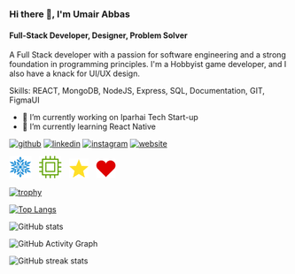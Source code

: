 ### Hi there 👋, I'm Umair Abbas
#### Full-Stack Developer, Designer, Problem Solver
A Full Stack developer with a passion for software engineering and a strong foundation in programming principles. I'm a Hobbyist game developer, and I also have a knack for UI/UX design.

Skills: REACT, MongoDB, NodeJS, Express, SQL, Documentation, GIT, FigmaUI

- 🔭 I’m currently working on Iparhai Tech Start-up 
- 🌱 I’m currently learning React Native 


[<img src='https://cdn.jsdelivr.net/npm/simple-icons@3.0.1/icons/github.svg' alt='github' height='40'>](https://github.com/UmairAbbas78)  [<img src='https://cdn.jsdelivr.net/npm/simple-icons@3.0.1/icons/linkedin.svg' alt='linkedin' height='40'>](https://www.linkedin.com/in/abbas-u)  [<img src='https://cdn.jsdelivr.net/npm/simple-icons@3.0.1/icons/instagram.svg' alt='instagram' height='40'>](www.instagram.com/okra_dev)  [<img src='https://cdn.jsdelivr.net/npm/simple-icons@3.0.1/icons/icloud.svg' alt='website' height='40'>](https://umairabbas78.github.io/23/)  

<a href='https://archiveprogram.github.com/'><img src='https://raw.githubusercontent.com/acervenky/animated-github-badges/master/assets/acbadge.gif' width='40' height='40'></a> <a href='https://docs.github.com/en/developers'><img src='https://raw.githubusercontent.com/acervenky/animated-github-badges/master/assets/devbadge.gif' width='40' height='40'></a> <a href='https://stars.github.com/'><img src='https://raw.githubusercontent.com/acervenky/animated-github-badges/master/assets/starbadge.gif' width='35' height='35'></a> <a href='https://docs.github.com/en/github/supporting-the-open-source-community-with-github-sponsors'><img src='https://raw.githubusercontent.com/acervenky/animated-github-badges/master/assets/sponsorbadge.gif' width='35' height='35'></a> 

[![trophy](https://github-profile-trophy.vercel.app/?username=UmairAbbas78)](https://github.com/ryo-ma/github-profile-trophy)

[![Top Langs](https://github-readme-stats.vercel.app/api/top-langs/?username=UmairAbbas78)](https://github.com/anuraghazra/github-readme-stats)

![GitHub stats](https://github-readme-stats.vercel.app/api?username=UmairAbbas78&show_icons=true)  

![GitHub Activity Graph](https://activity-graph.herokuapp.com/graph?username=UmairAbbas78)  

![GitHub streak stats](https://streak-stats.demolab.com/?user=UmairAbbas78)  

